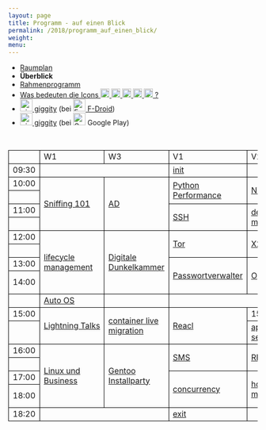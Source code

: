 ```yaml
---
layout: page
title: Programm - auf einen Blick
permalink: /2018/programm_auf_einen_blick/
weight: 
menu: 
---
```

<style type="text/css">
table {
border-collapse:collapse;
}
table td{
border:1px solid #000000;
padding-left:  8px;
padding-right: 8px;
}
</style>

* <a href="../programm_raumplan/">Raumplan</a>&nbsp;&nbsp;&nbsp;&nbsp;
* <span style="font-weight: bold;">Überblick&nbsp;&nbsp;&nbsp;&nbsp;</span>
* <a href="../programm_rahmen/">Rahmenprogramm</a>&nbsp;&nbsp;&nbsp;&nbsp;
* <a href="../programm_was_bedeuten_die_icons">Was bedeuten die Icons <img height="18" width="18" src="../../images/workshop.svg"> <img height="18" width="18" src="../../images/talk.svg"> <img height="18" width="18" src="../../images/talk2.svg"> <img height="18" width="18" src="../../images/lightning.svg"> <img height="18" width="18" src="../../images/lpic.svg"> ?</a>
* <a href="https://f-droid.org/repository/browse/?fdid=net.gaast.giggity" target="_blank"><img height="25" src="../../images/giggity.png" alt="giggity-Logo" title="giggity-Logo" />&nbsp;giggity</a> (bei
<a href="https://f-droid.org/" target="_blank"><img height="25" src="../../images/fdroid.png" alt="F-Droid-Logo" title="F-Droid-Logo" />&nbsp;F-Droid</a>)
* <a href="https://play.google.com/store/apps/details?id=net.gaast.giggity" target="_blank"><img height="25" src="../../images/giggity.png" alt="giggity-Logo" title="giggity-Logo" />&nbsp;giggity</a> (bei
<img height="25" src="../../images/googleplay.png" alt="Google-Play-Logo" title="Google-Play-Logo" />&nbsp;Google Play)

<br/>

<table>

<tr><td></td><td>W1</td><td>W3</td><td>V1</td><td>V2</td><td>V3</td><td>LPIC</td><td></td></tr>

<tr><td>09:30</td>
<td colspan="2"></td>
<td>            <a class="talk2" href="../programm/tuebix-init">init</a></td>
<td colspan="3"></td>
<td>09:30</td></tr>

<tr><td>10:00</td>
<td rowspan="4"><a class="work" href="../programm/felix-bauer-security-basics-sniffing-und-scanning">Sniffing 101</a></td>
<td rowspan="4"><a class="work" href="../programm/mark-proehl-einheitliche-linux-benutzerverwaltung-mit-active-directory">AD</a></td>
<td rowspan="2"><a class="talk" href="../programm/olaf-flebbe-python-performance-for-plants-and-profit">Python Performance</a></td>
<td rowspan="2"><a class="talk" href="../programm/michael-weiss-einfuehrung-in-nix-und-nixos">NixOS</a></td>
<td>            <a class="talk" href="../programm/hans-umatrix-fuer-webbrowserschutz">umatrix</a></td>
<td rowspan="4">&nbsp;</td>
<td>10:00</td></tr>

<tr><td></td>
<td>            <a class="talk" href="../programm/udo-seidel-unterwasser-statt-in-der-erde">uboot</a></td>
<td></td></tr>

<tr><td>11:00</td>
<td rowspan="2"><a class="talk" href="../programm/andré-niemann-ssh-einfach-sicher-verstehen">SSH</a></td>
<td rowspan="2"><a class="talk" href="../programm/christian-brauner-linux-device-management-making-the-kernel-and-udev-namespace-aware">device management</a></td>
<td rowspan="2"><a class="talk" href="../programm/knut-franke-prokrastination-panik-doku-pauken-was-hilft-bei-der-migration-auf-python3">Python3</a></td>
<td>11:00</td></tr>

<tr><td>&nbsp;</td><td></td></tr>

<tr><td>12:00</td>
<td rowspan="4"><a class="work" href="../programm/lukas-kallies-linux-server--und-deskop-lifecycle-management">lifecycle management</a></td>
<td rowspan="4"><a class="work" href="../programm/frank-bunselmeyer-daniel-kobras-digitalfotografie-und-digitale-dunkelkammer">Digitale Dunkelkammer</a></td>
<td rowspan="2"><a class="talk" href="../programm/axel-beckert-von-ueberall-her-per-tor-auf-seinen-rechner-gelangen">Tor</a></td>
<td rowspan="2"><a class="talk" href="../programm/stefan-baur-x2go-thin-client-edition-tce-open-source-als-mittler-zwischen-den-welten">X2Go</a></td>
<td>            <a class="talk" href="../programm/dominik-george-too-young-to-rock-n-roll-kinder-wollen-mitmachen">too young</a></td>
<td rowspan="4"><a              href="../lpic">LPIC</a></td>
<td>12:00</td></tr>

<tr><td></td>
<td>            <a class="talk" href="../programm/mark-proehl-automatisierte-testumgebungen-mit-ansible-und-vagrant">vagrant+ansible</a></td>
<td></td></tr>

<tr><td>13:00</td>
<td rowspan="2"><a class="talk" href="../programm/hans-persoenliche-sicherheit-und-datenschutz-durch-ein-passwortverwalter">Passwortverwalter</a></td>
<td rowspan="2"><a class="talk" href="../programm/adrian-reber-einfuehrung-in-openhpc">OpenHPC</a></td>
<td rowspan="2"><a class="talk" href="../programm/michael-stroeder-ae-dir-paranoide-benutzerverwaltung-mit-openldap">AE-DIR</a></td>
<td>13:00</td></tr>

<tr><td>14:00</td>
<td rowspan="4"><a class="work" href="../programm/daniel-kulesz-systematisch-und-sozial-testen-mit-dem-systemtestportal">SystemTestPortal</a></td>
<td rowspan="4"><a class="work" href="../programm/mark-proehl-einheitliche-linux-benutzerverwaltung-mit-freeipa">FreeIPA</a></td>
<td rowspan="2"><a class="talk" href="../programm/sven-guckes-elimar-riesebieter-neomutt">neomutt</a></td>
<td rowspan="2"><a class="talk" href="../programm/holger-gantikow-do-containers-still-not-contain-what-s-new-in-container-security">Container Security</a></td>
<td            ><a class="talk" href="../programm/dominik-george-kinder-instant-messaging-und-andere-foss-abenteuer">Whatsapp Alternative?</a></td>
<td rowspan="4"><a              href="../lpic">LPIC</a></td>
<td>14:00</td></tr>

<tr><td></td>
<td>            <a class="talk" href="../programm/gunnar-piel-das-auto-betriebssystem-der-zukunft">Auto OS</a></td>
<td></td></tr>

<tr><td>15:00</td>
<td rowspan="2"><a class="light" href="../../callforpapers/">Lightning&nbsp;Talks</a></td>
<td rowspan="2"><a class="talk" href="../programm/adrian-reber-christian-brauner-optimized-container-live-migration">container live migration</a></td>
<td rowspan="2"><a class="talk" href="../programm/michael-sperber-web-applikationen-und-uis-funktional-programmieren-mit-reacl">Reacl</a></td>
<td>15:00</td></tr>

<tr><td>&nbsp;</td>
<td>            <a class="talk" href="../programm/felix-bauer-app-separation-no-need-containers">app separation</a></td>
<td></td></tr>

<tr><td>16:00</td>
<td rowspan="4"><a class="work" href="../programm/stefan-klemm-linux-und-business">Linux und Business</a></td>
<td rowspan="4"><a class="work" href="../programm/mark-schmidt-andreas-stockmayer-gentoo-installparty">Gentoo Installparty</a></td>
<td rowspan="2"><a class="talk" href="../programm/martin-schroeder-wie-funktioniert-eigentlich-sms">SMS</a></td>
<td rowspan="2"><a class="talk" href="../programm/gerhard-klostermeier-rfid-nfc-grundlagen">RFID+NFC</a></td>
<td rowspan="2"><a class="talk" href="../programm/daniel-kobras-zfs-encryption-sichere-datenhaltung-in-der-cloud">ZFS</a></td>
<td rowspan="4"></td>
<td>16:00</td></tr>

<tr><td>&nbsp;</td>
<td>            <a class="talk" href="../programm/marius-heyn-welche-auswirkungen-hat-die-eu-dsgvo-auf-die-software-entwicklung">DSGVO</a></td>
<td></td></tr>

<tr><td>17:00</td>
<td rowspan="2"><a class="talk" href="../programm/rainer-grimm-best-practices-fuer-concurrency-oder-was-wir-schmerzhaft-gelernt-haben">concurrency</a></td>
<td rowspan="2"><a class="talk" href="../programm/elizaveta-tretiakova-hotplugging-mounts-into-processes">hotplugging mounts</a></td>
<td rowspan="2"><a class="talk" href="../programm/felix-bauer-peekabooav">PeekabooAV</a></td>
<td>17:00</td></tr>

<tr><td>18:00</td>
<td colspan="2"></td>
<td>            <a class="talk" href="../programm/udo-seidel-opensource-ois-easy-oder">ois easy?</a></td>
<td colspan="3"></td>
<td>18:00</td></tr>

<tr><td>18:20</td>
<td colspan="2"></td>
<td>            <a class="talk2" href="../programm/tuebix-exit">exit</a></td>
<td colspan="3"></td>
<td>18:20</td></tr>

<!-- for some reason the next tag (to close the table) won't show up in the end... wtf? -->
</table>
